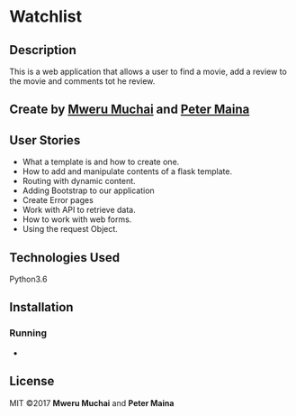# Watchlist

## Description
This is a web application that allows a user to find a movie, add a review to the movie and comments tot he review.

## Create by [Mweru Muchai](https://github.com/mwerumuchai) and [Peter Maina](https://github.com/petersoleeh)

## User Stories
* What a template is and how to create one.
* How to add and manipulate contents of a flask template.
* Routing with dynamic content.
* Adding Bootstrap to our application
* Create Error pages
* Work with API to retrieve data.
* How to work with web forms.
* Using the request Object.

## Technologies Used
Python3.6

## Installation


### Running
*

## License
 MIT &copy;2017 **Mweru Muchai** and **Peter Maina**
